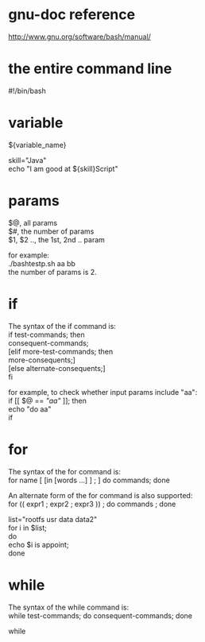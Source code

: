 
gnu-doc reference
===
http://www.gnu.org/software/bash/manual/

the entire command line
===
#!/bin/bash

variable
===
${variable_name}

skill="Java"   
echo "I am good at ${skill}Script"

params
===
$@, all params   
$#, the number of params   
$1, $2 .., the 1st, 2nd .. param   

for example:   
./bashtestp.sh aa bb   
the number of params is 2.   

if
===
The syntax of the if command is:   
if test-commands; then   
consequent-commands;   
[elif more-test-commands; then   
more-consequents;]   
[else alternate-consequents;]   
fi    

for example, to check whether input params include "aa":   
if [[ $@ == *"aa"* ]]; then   
    echo "do aa"   
if   

for
===
The syntax of the for command is:   
for name [ [in [words ...] ] ; ] do commands; done   

An alternate form of the for command is also supported:   
for (( expr1 ; expr2 ; expr3 )) ; do commands ; done   

list="rootfs usr data data2"  
for i in $list;  
do  
echo $i is appoint;   
done

while
===
The syntax of the while command is:   
while test-commands; do consequent-commands; done   

while   



